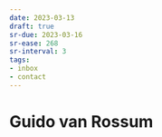 ```yaml
---
date: 2023-03-13
draft: true
sr-due: 2023-03-16
sr-ease: 268
sr-interval: 3
tags:
- inbox
- contact
---
```


# Guido van Rossum
